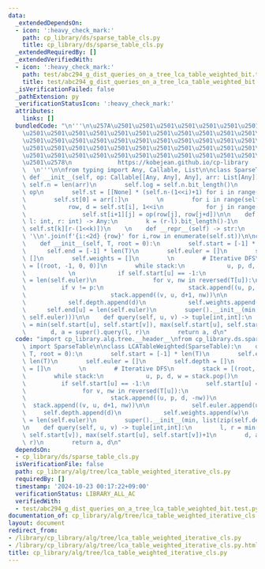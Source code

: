 ```yaml
---
data:
  _extendedDependsOn:
  - icon: ':heavy_check_mark:'
    path: cp_library/ds/sparse_table_cls.py
    title: cp_library/ds/sparse_table_cls.py
  _extendedRequiredBy: []
  _extendedVerifiedWith:
  - icon: ':heavy_check_mark:'
    path: test/abc294_g_dist_queries_on_a_tree_lca_table_weighted_bit.test.py
    title: test/abc294_g_dist_queries_on_a_tree_lca_table_weighted_bit.test.py
  _isVerificationFailed: false
  _pathExtension: py
  _verificationStatusIcon: ':heavy_check_mark:'
  attributes:
    links: []
  bundledCode: "\n'''\n\u257A\u2501\u2501\u2501\u2501\u2501\u2501\u2501\u2501\u2501\
    \u2501\u2501\u2501\u2501\u2501\u2501\u2501\u2501\u2501\u2501\u2501\u2501\u2501\
    \u2501\u2501\u2501\u2501\u2501\u2501\u2501\u2501\u2501\u2501\u2501\u2501\u2501\
    \u2501\u2501\u2501\u2501\u2501\u2501\u2501\u2501\u2501\u2501\u2501\u2501\u2501\
    \u2501\u2501\u2501\u2501\u2501\u2501\u2501\u2501\u2501\u2501\u2501\u2501\u2501\
    \u2501\u2578\n             https://kobejean.github.io/cp-library             \
    \  \n'''\n\nfrom typing import Any, Callable, List\n\nclass SparseTable:\n   \
    \ def __init__(self, op: Callable[[Any, Any], Any], arr: List[Any]):\n       \
    \ self.n = len(arr)\n        self.log = self.n.bit_length()\n        self.op =\
    \ op\n        self.st = [[None] * (self.n-(1<<i)+1) for i in range(self.log)]\n\
    \        self.st[0] = arr[:]\n        \n        for i in range(self.log-1):\n\
    \            row, d = self.st[i], 1<<i\n            for j in range(len(self.st[i+1])):\n\
    \                self.st[i+1][j] = op(row[j], row[j+d])\n\n    def query(self,\
    \ l: int, r: int) -> Any:\n        k = (r-l).bit_length()-1\n        return self.op(self.st[k][l],\
    \ self.st[k][r-(1<<k)])\n    \n    def __repr__(self) -> str:\n        return\
    \ '\\n'.join(f'{i:<2d} {row}' for i,row in enumerate(self.st))\n\nclass LCATableWeighted(SparseTable):\n\
    \    def __init__(self, T, root = 0):\n        self.start = [-1] * len(T)\n  \
    \      self.end = [-1] * len(T)\n        self.euler = []\n        self.depth =\
    \ []\n        self.weights = []\n        \n        # Iterative DFS\n        stack\
    \ = [(root, -1, 0, 0)]\n        while stack:\n            u, p, d, w = stack.pop()\n\
    \            \n            if self.start[u] == -1:\n                self.start[u]\
    \ = len(self.euler)\n                for v, nw in reversed(T[u]):\n          \
    \          if v != p:\n                        stack.append((u, p, d, -nw))\n\
    \                        stack.append((v, u, d+1, nw))\n\n            self.euler.append(u)\n\
    \            self.depth.append(d)\n            self.weights.append(w)\n      \
    \      self.end[u] = len(self.euler)\n        super().__init__(min, list(zip(self.depth,\
    \ self.euler)))\n\n    def query(self, u, v) -> tuple[int,int]:\n        l, r\
    \ = min(self.start[u], self.start[v]), max(self.start[u], self.start[v])+1\n \
    \       d, a = super().query(l, r)\n        return a, d\n"
  code: "import cp_library.alg.tree.__header__\nfrom cp_library.ds.sparse_table_cls\
    \ import SparseTable\n\nclass LCATableWeighted(SparseTable):\n    def __init__(self,\
    \ T, root = 0):\n        self.start = [-1] * len(T)\n        self.end = [-1] *\
    \ len(T)\n        self.euler = []\n        self.depth = []\n        self.weights\
    \ = []\n        \n        # Iterative DFS\n        stack = [(root, -1, 0, 0)]\n\
    \        while stack:\n            u, p, d, w = stack.pop()\n            \n  \
    \          if self.start[u] == -1:\n                self.start[u] = len(self.euler)\n\
    \                for v, nw in reversed(T[u]):\n                    if v != p:\n\
    \                        stack.append((u, p, d, -nw))\n                      \
    \  stack.append((v, u, d+1, nw))\n\n            self.euler.append(u)\n       \
    \     self.depth.append(d)\n            self.weights.append(w)\n            self.end[u]\
    \ = len(self.euler)\n        super().__init__(min, list(zip(self.depth, self.euler)))\n\
    \n    def query(self, u, v) -> tuple[int,int]:\n        l, r = min(self.start[u],\
    \ self.start[v]), max(self.start[u], self.start[v])+1\n        d, a = super().query(l,\
    \ r)\n        return a, d\n"
  dependsOn:
  - cp_library/ds/sparse_table_cls.py
  isVerificationFile: false
  path: cp_library/alg/tree/lca_table_weighted_iterative_cls.py
  requiredBy: []
  timestamp: '2024-10-23 00:17:22+09:00'
  verificationStatus: LIBRARY_ALL_AC
  verifiedWith:
  - test/abc294_g_dist_queries_on_a_tree_lca_table_weighted_bit.test.py
documentation_of: cp_library/alg/tree/lca_table_weighted_iterative_cls.py
layout: document
redirect_from:
- /library/cp_library/alg/tree/lca_table_weighted_iterative_cls.py
- /library/cp_library/alg/tree/lca_table_weighted_iterative_cls.py.html
title: cp_library/alg/tree/lca_table_weighted_iterative_cls.py
---
```

